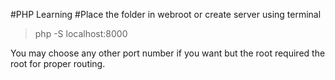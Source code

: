 #PHP Learning
#Place the folder in webroot or create server using terminal
  > php -S localhost:8000
  
You may choose any other port number if you want but the root required the root for proper routing.
